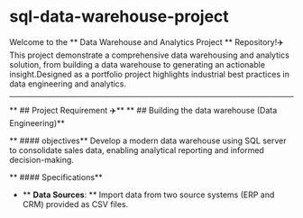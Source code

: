 # sql-data-warehouse-project
Welcome to the ** Data Warehouse and Analytics Project ** Repository!:airplane:
This project demonstrate a comprehensive data warehousing and analytics solution, from building a data warehouse to generating an actionable insight.Designed as a portfolio project
highlights industrial best practices in data engineering and analytics.

---

** ## Project Requirement :airplane:**
** ## Building the data warehouse (Data Engineering)**

** #### objectives**
Develop a modern data warehouse using SQL server to consolidate sales data, enabling analytical reporting  and informed decision-making.

** #### Specifications**
-  ** **Data Sources**: ** Import data from two source systems (ERP and CRM) provided as CSV files.
